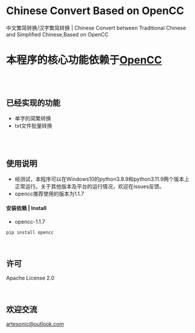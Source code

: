 # Chinese Convert Based on OpenCC
中文繁简转换/汉字繁简转换 | Chinese Convert between Traditional Chinese and Simplified Chinese,Based on OpenCC
## 

# 本程序的核心功能依赖于[OpenCC](https://github.com/BYVoid/OpenCC)

<p><br><br></p>

## 已经实现的功能
- 单字的简繁转换
- txt文件批量转换

<p><br><br></p>

## 使用说明
- 经测试，本程序可以在Windows10的python3.8.9和python3.11.9两个版本上正常运行。关于其他版本及平台的运行情况，欢迎在issues反馈。
- opencc推荐使用的版本为1.1.7
#### 安装依赖 | Install
- opencc-1.1.7
```python  
pip install opencc
```
  
<p><br></p>


## 许可 
Apache License 2.0

<p><br></p>

## 欢迎交流
artesonic@outlook.com


#### 
